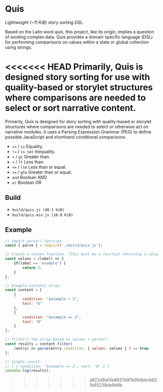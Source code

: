 # Quis

*Lightweight (~11 KiB) story sorting DSL.*

Based on the Latin word *quis*, this project, like its origin, implies a question of existing complex data. Quis provides a domain specific language (DSL) for performing comparisons on values within a state or global collection using strings.

<<<<<<< HEAD
Primarily, Quis is designed story sorting for use with quality-based or storylet structures where comparisons are needed to select or sort narrative content.
=======
Primarily, Quis is designed for story sorting with quality-based or storylet structures where comparisons are needed to select or otherwise act on narrative modules. It uses a Parsing Expression Grammar (PEG) to define possible JavaScript and shorthand conditional comparisons:

- `==` / `is` Equality.
- `!=` / `is not` Inequality.
- `>` / `gt` Greater than.
- `<` / `lt` Less than.
- `<=` / `lte` Less than or equal.
- `>=` / `gte` Greater than or equal.
- `and` Boolean AND
- `or` Boolean OR

## Build

- `build/quis.js (40.1 KiB)`
- `build/quis.min.js (10.8 KiB)`

## Example

```js
// Import parse() function.
const { parse } = require('./build/quis.js');

// Create a values function. (This must be a function returning a value.)
const values = (label) => {
    if(label == 'example') {
        return 2;
    }
};

// Example contents array.
const content = [
    {
        condition: "$example > 3",
        text: "A"
    },
    {
        condition: "$example == 2",
        text: "B"
    }
];

// filter() the array based on values + parse().
const results = content.filter(
    (entry) => parse(entry.condition, { values: values } ) == true
);

// Single result.
// [ { condition: '$example == 2', text: 'B' } ]
console.log(results);

```
>>>>>>> a822d9af3e8627e97e06dbbcb621b85238de9d8b
